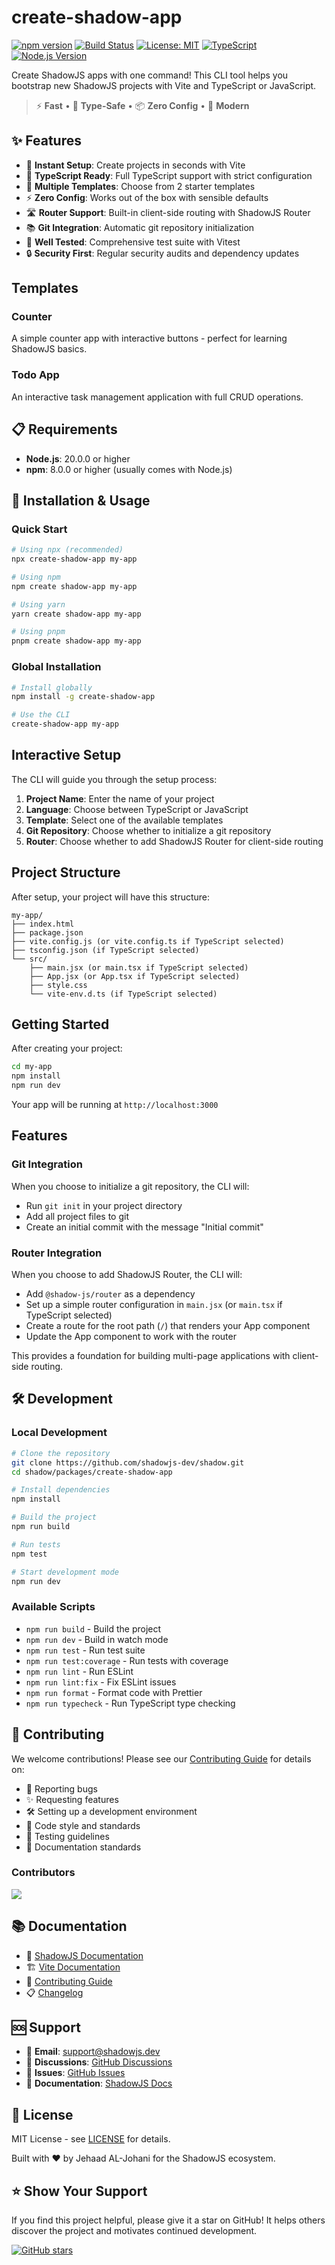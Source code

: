# create-shadow-app

[![npm version](https://img.shields.io/npm/v/create-shadow-app.svg)](https://www.npmjs.com/package/create-shadow-app)
[![Build Status](https://github.com/shadowjs-dev/shadow/workflows/CI/badge.svg)](https://github.com/shadowjs-dev/shadow/actions)
[![License: MIT](https://img.shields.io/badge/License-MIT-yellow.svg)](https://opensource.org/licenses/MIT)
[![TypeScript](https://img.shields.io/badge/TypeScript-Ready-blue.svg)](https://www.typescriptlang.org/)
[![Node.js Version](https://img.shields.io/badge/node-%3E%3D20.0.0-brightgreen)](https://nodejs.org/)

Create ShadowJS apps with one command! This CLI tool helps you bootstrap new ShadowJS projects with Vite and TypeScript or JavaScript.

> ⚡ **Fast** • 🎯 **Type-Safe** • 📦 **Zero Config** • 🎨 **Modern**

## ✨ Features

- 🚀 **Instant Setup**: Create projects in seconds with Vite
- 🎯 **TypeScript Ready**: Full TypeScript support with strict configuration
- 📱 **Multiple Templates**: Choose from 2 starter templates
- ⚡ **Zero Config**: Works out of the box with sensible defaults
- 🛣️ **Router Support**: Built-in client-side routing with ShadowJS Router
- 📚 **Git Integration**: Automatic git repository initialization
- 🧪 **Well Tested**: Comprehensive test suite with Vitest
- 🔒 **Security First**: Regular security audits and dependency updates

## Templates

### Counter

A simple counter app with interactive buttons - perfect for learning ShadowJS basics.

### Todo App

An interactive task management application with full CRUD operations.

## 📋 Requirements

- **Node.js**: 20.0.0 or higher
- **npm**: 8.0.0 or higher (usually comes with Node.js)

## 🚀 Installation & Usage

### Quick Start

```bash
# Using npx (recommended)
npx create-shadow-app my-app

# Using npm
npm create shadow-app my-app

# Using yarn
yarn create shadow-app my-app

# Using pnpm
pnpm create shadow-app my-app
```

### Global Installation

```bash
# Install globally
npm install -g create-shadow-app

# Use the CLI
create-shadow-app my-app
```

## Interactive Setup

The CLI will guide you through the setup process:

1. **Project Name**: Enter the name of your project
2. **Language**: Choose between TypeScript or JavaScript
3. **Template**: Select one of the available templates
4. **Git Repository**: Choose whether to initialize a git repository
5. **Router**: Choose whether to add ShadowJS Router for client-side routing

## Project Structure

After setup, your project will have this structure:

```
my-app/
├── index.html
├── package.json
├── vite.config.js (or vite.config.ts if TypeScript selected)
├── tsconfig.json (if TypeScript selected)
└── src/
    ├── main.jsx (or main.tsx if TypeScript selected)
    ├── App.jsx (or App.tsx if TypeScript selected)
    ├── style.css
    └── vite-env.d.ts (if TypeScript selected)
```

## Getting Started

After creating your project:

```bash
cd my-app
npm install
npm run dev
```

Your app will be running at `http://localhost:3000`

## Features

### Git Integration

When you choose to initialize a git repository, the CLI will:

- Run `git init` in your project directory
- Add all project files to git
- Create an initial commit with the message "Initial commit"

### Router Integration

When you choose to add ShadowJS Router, the CLI will:

- Add `@shadow-js/router` as a dependency
- Set up a simple router configuration in `main.jsx` (or `main.tsx` if TypeScript selected)
- Create a route for the root path (`/`) that renders your App component
- Update the App component to work with the router

This provides a foundation for building multi-page applications with client-side routing.

## 🛠️ Development

### Local Development

```bash
# Clone the repository
git clone https://github.com/shadowjs-dev/shadow.git
cd shadow/packages/create-shadow-app

# Install dependencies
npm install

# Build the project
npm run build

# Run tests
npm test

# Start development mode
npm run dev
```

### Available Scripts

- `npm run build` - Build the project
- `npm run dev` - Build in watch mode
- `npm run test` - Run test suite
- `npm run test:coverage` - Run tests with coverage
- `npm run lint` - Run ESLint
- `npm run lint:fix` - Fix ESLint issues
- `npm run format` - Format code with Prettier
- `npm run typecheck` - Run TypeScript type checking

## 🤝 Contributing

We welcome contributions! Please see our [Contributing Guide](CONTRIBUTING.md) for details on:

- 🐛 Reporting bugs
- ✨ Requesting features
- 🛠️ Setting up a development environment
- 📝 Code style and standards
- 🧪 Testing guidelines
- 📄 Documentation standards

### Contributors

<a href="https://github.com/shadowjs-dev/shadow/graphs/contributors">
  <img src="https://contrib.rocks/image?repo=shadowjs-dev/shadow" />
</a>

## 📚 Documentation

- 📖 [ShadowJS Documentation](https://shadowjs.dev)
- 🏗️ [Vite Documentation](https://vitejs.dev/)
- 📝 [Contributing Guide](CONTRIBUTING.md)
- 📋 [Changelog](CHANGELOG.md)

## 🆘 Support

- 📧 **Email**: support@shadowjs.dev
- 💬 **Discussions**: [GitHub Discussions](https://github.com/shadowjs-dev/shadow/discussions)
- 🐛 **Issues**: [GitHub Issues](https://github.com/shadowjs-dev/shadow/issues)
- 📖 **Documentation**: [ShadowJS Docs](https://shadowjs.dev)

## 📄 License

MIT License - see [LICENSE](LICENSE) for details.

Built with ❤️ by Jehaad AL-Johani for the ShadowJS ecosystem.

## ⭐ Show Your Support

If you find this project helpful, please give it a star on GitHub! It helps others discover the project and motivates continued development.

[![GitHub stars](https://img.shields.io/github/stars/shadowjs-dev/shadow?style=social)](https://github.com/shadowjs-dev/shadow)
